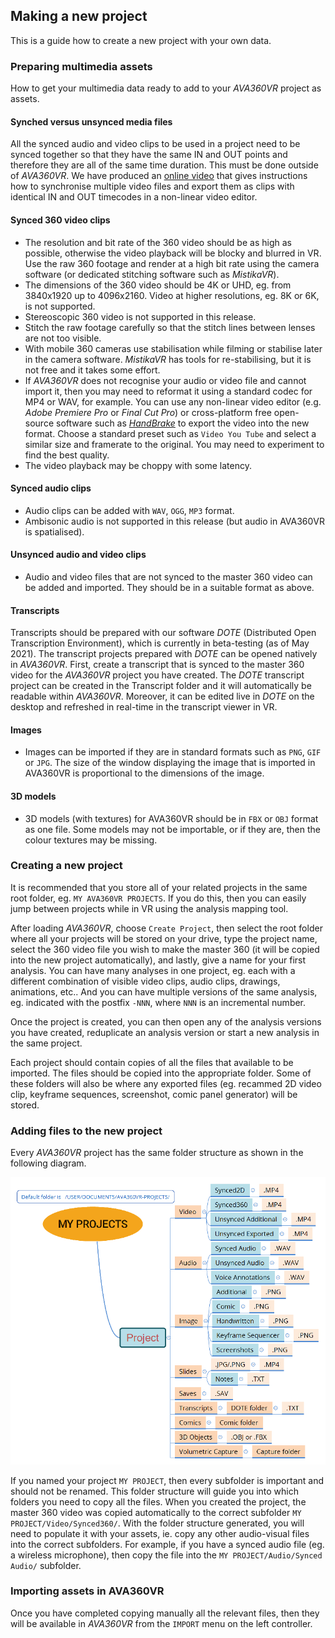 ## Making a new project

This is a guide how to create a new project with your own data.

### Preparing multimedia assets

How to get your multimedia data ready to add to your _AVA360VR_ project as assets.

#### Synched versus unsynced media files

All the synced audio and video clips to be used in a project need to be synced together so that they have the same IN and OUT points and therefore they are all of the same time duration.
This must be done outside of _AVA360VR_.
We have produced an [online video](https://youtu.be/FWZy9PK_ODw) that gives instructions how to synchronise multiple video files and export them as clips with identical IN and OUT timecodes in a non-linear video editor.

#### Synced 360 video clips

- The resolution and bit rate of the 360 video should be as high as possible, otherwise the video playback will be blocky and blurred in VR.
Use the raw 360 footage and render at a high bit rate using the camera software (or dedicated stitching software such as _MistikaVR_).
- The dimensions of the 360 video should be 4K or UHD, eg. from 3840x1920 up to 4096x2160.
Video at higher resolutions, eg. 8K or 6K, is not supported.
- Stereoscopic 360 video is not supported in this release.
- Stitch the raw footage carefully so that the stitch lines between lenses are not too visible.
- With mobile 360 cameras use stabilisation while filming or stabilise later in the camera software.
_MistikaVR_ has tools for re-stabilising, but it is not free and it takes some effort.
- If _AVA360VR_ does not recognise your audio or video file and cannot import it, then you may need to reformat it using a standard codec for MP4 or WAV, for example.
You can use any non-linear video editor (e.g. _Adobe Premiere Pro_ or _Final Cut Pro_) or cross-platform free open-source software such as [_HandBrake_](https://handbrake.fr) to export the video into the new format.
Choose a standard preset such as `Video You Tube` and select a similar size and framerate to the original.
You may need to experiment to find the best quality.
- The video playback may be choppy with some latency.

#### Synced audio clips

- Audio clips can be added with `WAV`, `OGG`, `MP3` format.
- Ambisonic audio is not supported in this release (but audio in AVA360VR is spatialised).

#### Unsynced audio and video clips

- Audio and video files that are not synced to the master 360 video can be added and imported.
They should be in a suitable format as above.

#### Transcripts

Transcripts should be prepared with our software _DOTE_ (Distributed Open Transcription Environment), which is currently in beta-testing (as of May 2021).
The transcript projects prepared with _DOTE_ can be opened natively in _AVA360VR_.
First, create a transcript that is synced to the master 360 video for the _AVA360VR_ project you have created.
The _DOTE_ transcript project can be created in the Transcript folder and it will automatically be readable within _AVA360VR_.
Moreover, it can be edited live in _DOTE_ on the desktop and refreshed in real-time in the transcript viewer in VR.

#### Images

- Images can be imported if they are in standard formats such as `PNG`, `GIF` or `JPG`.
The size of the window displaying the image that is imported in AVA360VR is proportional to the dimensions of the image.

#### 3D models

- 3D models (with textures) for AVA360VR should be in `FBX` or `OBJ` format as one file.
Some models may not be importable, or if they are, then the colour textures may be missing.

### Creating a new project

It is recommended that you store all of your related projects in the same root folder, eg. `MY AVA360VR PROJECTS`.
If you do this, then you can easily jump between projects while in VR using the analysis mapping tool.

After loading _AVA360VR_, choose `Create Project`, then select the root folder where all your projects will be stored on your drive, type the project name, select the 360 video file you wish to make the master 360 (it will be copied into the new project automatically), and lastly, give a name for your first analysis.
You can have many analyses in one project, eg. each with a different combination of visible video clips, audio clips, drawings, animations, etc..
And you can have multiple versions of the same analysis, eg. indicated with the postfix `-NNN`, where `NNN` is an incremental number.

Once the project is created, you can then open any of the analysis versions you have created, reduplicate an analysis version or start a new analysis in the same project.

Each project should contain copies of all the files that available to be imported.
The files should be copied into the appropriate folder.
Some of these folders will also be where any exported files (eg. recammed 2D video clip, keyframe sequences, screenshot, comic panel generator) will be stored.

### Adding files to the new project

Every _AVA360VR_ project has the same folder structure as shown in the following diagram.

![AVA360VR folder structure](images/folders.png)

If you named your project `MY PROJECT`, then every subfolder is important and should not be renamed.
This folder structure will guide you into which folders you need to copy all the files.
When you created the project, the master 360 video was copied automatically to the correct subfolder `MY PROJECT/Video/Synced360/`.
With the folder structure generated, you will need to populate it with your assets, ie. copy any other audio-visual files into the correct subfolders.
For example, if you have a synced audio file (eg. a wireless microphone), then copy the file into the `MY PROJECT/Audio/Synced Audio/` subfolder.

### Importing assets in AVA360VR

Once you have completed copying manually all the relevant files, then they will be available in _AVA360VR_ from the `IMPORT` menu on the left controller.
